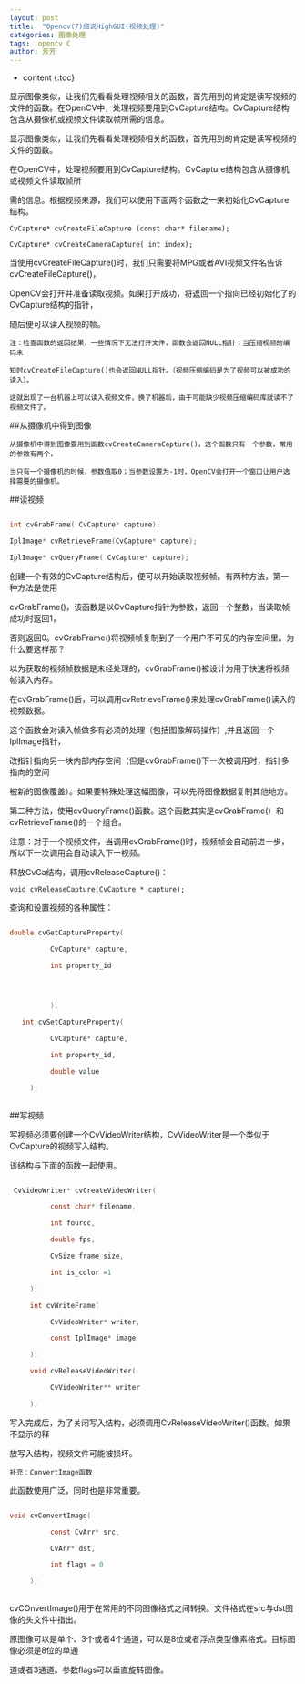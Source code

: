 ```yaml
---
layout: post
title:  "Opencv(7)细说HighGUI(视频处理)"
categories: 图像处理
tags:  opencv C
author: 芳芳
---
```


* content
{:toc}

显示图像类似，让我们先看看处理视频相关的函数，首先用到的肯定是读写视频的文件的函数。在OpenCV中，处理视频要用到CvCapture结构。CvCapture结构包含从摄像机或视频文件读取帧所需的信息。





显示图像类似，让我们先看看处理视频相关的函数，首先用到的肯定是读写视频的文件的函数。

在OpenCV中，处理视频要用到CvCapture结构。CvCapture结构包含从摄像机或视频文件读取帧所

需的信息。根据视频来源，我们可以使用下面两个函数之一来初始化CvCapture结构。

	CvCapture* cvCreateFileCapture (const char* filename);

	CvCapture* cvCreateCameraCapture( int index);

当使用cvCreateFileCapture()时，我们只需要将MPG或者AVI视频文件名告诉cvCreateFileCapture()，

OpenCV会打开并准备读取视频。如果打开成功，将返回一个指向已经初始化了的CvCapture结构的指针，

随后便可以读入视频的帧。

	注：检查函数的返回结果，一些情况下无法打开文件，函数会返回NULL指针；当压缩视频的编码未
	
	知时cvCreateFileCapture()也会返回NULL指针。（视频压缩编码是为了视频可以被成功的读入）。
	
	这就出现了一台机器上可以读入视频文件，换了机器后，由于可能缺少视频压缩编码库就读不了视频文件了。

##从摄像机中得到图像

    从摄像机中得到图像要用到函数cvCreateCameraCapture()，这个函数只有一个参数，常用的参数有两个，
	
	当只有一个摄像机的时候，参数值取0；当参数设置为-1时，OpenCV会打开一个窗口让用户选择需要的摄像机。

##读视频

```C

int cvGrabFrame( CvCapture* capture);

IplImage* cvRetrieveFrame(CvCapture* capture);

IplImage* cvQueryFrame( CvCapture* capture);

```

创建一个有效的CvCapture结构后，便可以开始读取视频帧。有两种方法，第一种方法是使用

cvGrabFrame()，该函数是以CvCapture指针为参数，返回一个整数，当读取帧成功时返回1，

否则返回0。cvGrabFrame()将视频帧复制到了一个用户不可见的内存空间里。为什么要这样那？

以为获取的视频帧数据是未经处理的，cvGrabFrame()被设计为用于快速将视频帧读入内存。

在cvGrabFrame()后，可以调用cvRetrieveFrame()来处理cvGrabFrame()读入的视频数据。

这个函数会对读入帧做多有必须的处理（包括图像解码操作）,并且返回一个IplImage指针，

改指针指向另一块内部内存空间（但是cvGrabFrame()下一次被调用时，指针多指向的空间

被新的图像覆盖）。如果要特殊处理这幅图像，可以先将图像数据复制其他地方。

第二种方法，使用cvQueryFrame()函数。这个函数其实是cvGrabFrame(）和cvRetrieveFrame()的一个组合。

注意：对于一个视频文件，当调用cvGrabFrame()时，视频帧会自动前进一步，所以下一次调用会自动读入下一视频。

释放CvCa结构，调用cvReleaseCapture()：

    void cvReleaseCapture(CvCapture * capture);

查询和设置视频的各种属性：

```C

double cvGetCaptureProperty(

          CvCapture* capture,

          int property_id




          );

   int cvSetCaptureProperty(

          CvCapture* capture,

          int property_id,

          double value

     );
	 
```

##写视频

写视频必须要创建一个CvVideoWriter结构，CvVideoWriter是一个类似于CvCapture的视频写入结构。

该结构与下面的函数一起使用。 

```C

 CvVideoWriter* cvCreateVideoWriter(

          const char* filename,

          int fourcc,

          double fps,

          CvSize frame_size,

          int is_color =1

     );

     int cvWriteFrame(

          CvVideoWriter* writer,

          const IplImage* image

     );

     void cvReleaseVideoWriter(

          CvVideoWriter** writer

     );

```

写入完成后，为了关闭写入结构，必须调用CvReleaseVideoWriter()函数。如果不显示的释

放写入结构，视频文件可能被损坏。

	补充：ConvertImage函数

此函数使用广泛，同时也是非常重要。

```C

void cvConvertImage(

          const CvArr* src,

          CvArr* dst,

          int flags = 0

     );
	 
```

cvCOnvertImage()用于在常用的不同图像格式之间转换。文件格式在src与dst图像的头文件中指出。

原图像可以是单个、3个或者4个通道，可以是8位或者浮点类型像素格式。目标图像必须是8位的单通

道或者3通道。参数flags可以垂直旋转图像。